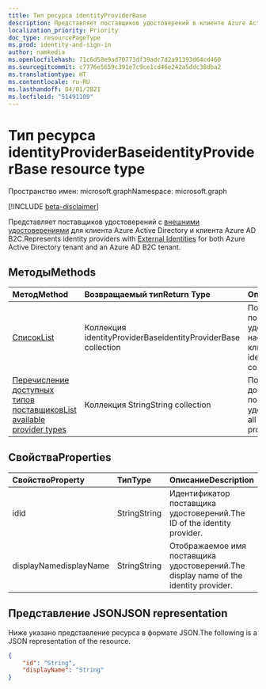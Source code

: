 ```yaml
---
title: Тип ресурса identityProviderBase
description: Представляет поставщиков удостоверений в клиенте Azure Active Directory и клиенте Azure AD B2C.
localization_priority: Priority
doc_type: resourcePageType
ms.prod: identity-and-sign-in
author: namkedia
ms.openlocfilehash: 71c6d58e9ad70773df39adc7d2a91393d64cd460
ms.sourcegitcommit: c7776e5659c391e7c9ce1cd46e242a5ddc38dba2
ms.translationtype: HT
ms.contentlocale: ru-RU
ms.lasthandoff: 04/01/2021
ms.locfileid: "51491109"
---
```

# <a name="identityproviderbase-resource-type"></a><span data-ttu-id="edbcd-103">Тип ресурса identityProviderBase</span><span class="sxs-lookup"><span data-stu-id="edbcd-103">identityProviderBase resource type</span></span>
<span data-ttu-id="edbcd-104">Пространство имен: microsoft.graph</span><span class="sxs-lookup"><span data-stu-id="edbcd-104">Namespace: microsoft.graph</span></span>

[!INCLUDE [beta-disclaimer](../../includes/beta-disclaimer.md)]

<span data-ttu-id="edbcd-105">Представляет поставщиков удостоверений с [внешними удостоверениями](/azure/active-directory/external-identities/) для клиента Azure Active Directory и клиента Azure AD B2C.</span><span class="sxs-lookup"><span data-stu-id="edbcd-105">Represents identity providers with [External Identities](/azure/active-directory/external-identities/) for both Azure Active Directory tenant and an Azure AD B2C tenant.</span></span>

## <a name="methods"></a><span data-ttu-id="edbcd-106">Методы</span><span class="sxs-lookup"><span data-stu-id="edbcd-106">Methods</span></span>

| <span data-ttu-id="edbcd-107">Метод</span><span class="sxs-lookup"><span data-stu-id="edbcd-107">Method</span></span>       | <span data-ttu-id="edbcd-108">Возвращаемый тип</span><span class="sxs-lookup"><span data-stu-id="edbcd-108">Return Type</span></span>  |<span data-ttu-id="edbcd-109">Описание</span><span class="sxs-lookup"><span data-stu-id="edbcd-109">Description</span></span>|
|:---------------|:--------|:----------|
|[<span data-ttu-id="edbcd-110">Список</span><span class="sxs-lookup"><span data-stu-id="edbcd-110">List</span></span>](../api/identityproviderbase-list.md)|<span data-ttu-id="edbcd-111">Коллекция identityProviderBase</span><span class="sxs-lookup"><span data-stu-id="edbcd-111">identityProviderBase collection</span></span>|<span data-ttu-id="edbcd-112">Получение всех поставщиков удостоверений, настроенных в клиенте.</span><span class="sxs-lookup"><span data-stu-id="edbcd-112">Retrieve all identity providers configured in a tenant.</span></span>|
|[<span data-ttu-id="edbcd-113">Перечисление доступных типов поставщиков</span><span class="sxs-lookup"><span data-stu-id="edbcd-113">List available provider types</span></span>](../api/identityproviderbase-list-availableprovidertypes.md)|<span data-ttu-id="edbcd-114">Коллекция String</span><span class="sxs-lookup"><span data-stu-id="edbcd-114">String collection</span></span>|<span data-ttu-id="edbcd-115">Получение всех доступных типов поставщиков удостоверений.</span><span class="sxs-lookup"><span data-stu-id="edbcd-115">Retrieve all available identity provider types.</span></span>|

## <a name="properties"></a><span data-ttu-id="edbcd-116">Свойства</span><span class="sxs-lookup"><span data-stu-id="edbcd-116">Properties</span></span>

|<span data-ttu-id="edbcd-117">Свойство</span><span class="sxs-lookup"><span data-stu-id="edbcd-117">Property</span></span>|<span data-ttu-id="edbcd-118">Тип</span><span class="sxs-lookup"><span data-stu-id="edbcd-118">Type</span></span>|<span data-ttu-id="edbcd-119">Описание</span><span class="sxs-lookup"><span data-stu-id="edbcd-119">Description</span></span>|
|:---------------|:--------|:----------|
|<span data-ttu-id="edbcd-120">id</span><span class="sxs-lookup"><span data-stu-id="edbcd-120">id</span></span>|<span data-ttu-id="edbcd-121">String</span><span class="sxs-lookup"><span data-stu-id="edbcd-121">String</span></span>|<span data-ttu-id="edbcd-122">Идентификатор поставщика удостоверений.</span><span class="sxs-lookup"><span data-stu-id="edbcd-122">The ID of the identity provider.</span></span>|
|<span data-ttu-id="edbcd-123">displayName</span><span class="sxs-lookup"><span data-stu-id="edbcd-123">displayName</span></span>|<span data-ttu-id="edbcd-124">String</span><span class="sxs-lookup"><span data-stu-id="edbcd-124">String</span></span>|<span data-ttu-id="edbcd-125">Отображаемое имя поставщика удостоверений.</span><span class="sxs-lookup"><span data-stu-id="edbcd-125">The display name of the identity provider.</span></span>|

## <a name="json-representation"></a><span data-ttu-id="edbcd-126">Представление JSON</span><span class="sxs-lookup"><span data-stu-id="edbcd-126">JSON representation</span></span>

<span data-ttu-id="edbcd-127">Ниже указано представление ресурса в формате JSON.</span><span class="sxs-lookup"><span data-stu-id="edbcd-127">The following is a JSON representation of the resource.</span></span>

<!-- {
  "blockType": "resource",
  "@odata.type": "microsoft.graph.identityProviderBase"
} -->

```json
{
    "id": "String",
    "displayName": "String"
}
```
